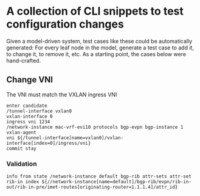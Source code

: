 # A collection of CLI snippets to test configuration changes

Given a model-driven system, test cases like these could be automatically generated: For every leaf node in the model, generate a test case to add it, to change it, to remove it, etc.
As a starting point, the cases below were hand-crafted.

## Change VNI
The VNI must match the VXLAN ingress VNI
```
enter candidate
/tunnel-interface vxlan0
vxlan-interface 0
ingress vni 1234
/network-instance mac-vrf-evi10 protocols bgp-evpn bgp-instance 1
vxlan-agent
vni ${/tunnel-interface[name=vxlan0]/vxlan-interface[index=0]/ingress/vni}
commit stay
```

### Validation
```
info from state /network-instance default bgp-rib attr-sets attr-set rib-in index ${//network-instance[name=default]/bgp-rib/evpn/rib-in-out/rib-in-pre/imet-routes[originating-router=1.1.1.4]/attr_id}
```

